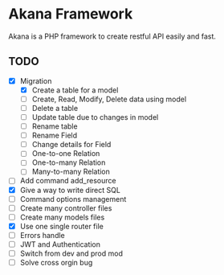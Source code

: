# Akana Framework

Akana is a PHP framework to create restful API easily and fast.

## TODO

- [x] Migration
  - [x] Create a table for a model
  - [ ] Create, Read, Modify, Delete data using model
  - [ ] Delete a table
  - [ ] Update table due to changes in model
  - [ ] Rename table
  - [ ] Rename Field
  - [ ] Change details for Field
  - [ ] One-to-one Relation
  - [ ] One-to-many Relation
  - [ ] Many-to-many Relation
- [ ] Add command add_resource
- [x] Give a way to write direct SQL
- [ ] Command options management
- [ ] Create many controller files
- [ ] Create many models files
- [x] Use one single router file
- [ ] Errors handle
- [ ] JWT and Authentication
- [ ] Switch from dev and prod mod
- [ ] Solve cross orgin bug
